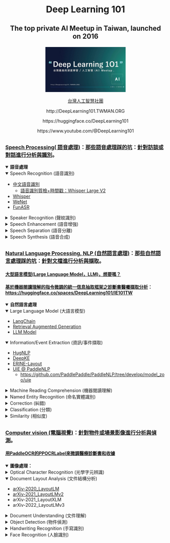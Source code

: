 # <p align="center">Deep Learning 101</a></p>

## <p align="center">The top private AI Meetup in Taiwan, launched on 2016</a></p>

<p align="center">
<img src="./images/DeepLearning101.JPG" width="50%" />

<p align="center">
<a href="https://www.facebook.com/groups/525579498272187/">台灣人工智慧社團</a>
</p>

<p align="center">
http://DeepLearning101.TWMAN.ORG
<p align="center">
https://huggingface.co/DeepLearning101  
<p align="center">
https://www.youtube.com/@DeepLearning101

##

### [Speech Processing( 語音處理)](https://github.com/Deep-Learning-101/Speech-Processing-Paper)：**[那些語音處理踩的坑](https://blog.twman.org/2021/04/ASR.html)**：[針對訪談或對話進行分析與識別](https://www.twman.org/AI/ASR)。

<details open>
<summary><strong>語音處理</strong></summary>
  
  <details open>
  <summary>Speech Recognition (語音識別)</summary>

  - [中文語音識別](https://www.twman.org/AI/ASR)
    - [語音識別質檢+時間戳：Whisper Large V2](https://huggingface.co/spaces/DeepLearning101/Speech-Quality-Inspection_whisperX)
  - [Whisper](https://github.com/Deep-Learning-101/Speech-Processing-Paper/blob/main/Whisper.md)
  - [WeNet](https://github.com/Deep-Learning-101/Speech-Processing-Paper/blob/main/WeNet.md)
  - [FunASR](https://github.com/Deep-Learning-101/Speech-Processing-Paper/blob/main/FunASR.md)

  </details>

  <details close>

### ** 2020/03/08-2020/08/29 開發心得：**
投入約150天。通常我們是怎樣開始項目的研究與開發？首先會先盡可能的把3年內的學術論文或比賽等SOTA都查到，然後分工閱讀找到相關的數據集和論文及相關實作；同時會找到目前已有相關產品的公司(含新創)及他們提交的專利，這部份通常再花約30天的時間；通常就是透過 Google patens、paper with codes、arxiv等等。
聲紋識別這塊在對岸查到非常多的新創公司，例如: 國音智能在我們研究開發過程就是一直被當做目標的新創公司。可以先看一下上方的DEMO影片效果；然後介紹相關實驗結果前，避免之後有人還陸續踩到我們踩過的坑；需注意的是上述很多數據集都是放在對岸像是百度雲盤等，百度是直接封鎖台灣的IP，所以你打不開是很正常的；另外像是voxcelab是切成7份，下載完再合起來也要花上不少時間，aishell、CMDS, TIMIT 比起來相對好處理就是。
簡單總結為：1. 幾種 vector 的抽取 (i-vector, d-vector, x-vector) 跟 2. 模型架構 (CNN, ResNet) 和調參，再來就是 3. 評分方式 (LDA, PLDA (Probabilistic Linear Discriminant Analysis)) 等等幾種組合；我們也使用了 kaldi 其中內附的功能，光是 kaldi 就又投入了不少時間和精力 ! 其實比起自然語言處理做聲紋識別，最小的坑莫過於雖然數據集不是很容易獲取，但是聲音是可以自行用程式加工做切割合併，然後因為場景限制，錄聲紋時的時長頗短，還得處理非註冊聲紋的處理，所以前前後後花了很多時間在將相關的數據搭配評分模式調整，也算是個大工程。

  <summary>Speaker Recognition (聲紋識別)</summary>

  - [中文語者(聲紋)識別](https://www.twman.org/AI/ASR/SpeakerRecognition)
  - [WeSpeaker](https://github.com/Deep-Learning-101/Speech-Processing-Paper/blob/main/WeSpeaker.md)
  - [SincNet](https://github.com/Deep-Learning-101/Speech-Processing-Paper/blob/main/SincNet.md)

  </details>

  <details close>

### ** 2020/08/30-2021/01/25 開發心得：**
分組投入約150天；說到會做語音增強(去噪音)，這一切真的只是因為那有一面之緣的圖靈獎大神在FB發文介紹FAIR的最新成果；而噪音去除你可以跟另外一個聲音分離做聯想，基本概念其實差不多，只是噪音去除是把非人聲給去除 (記得注意一下是不是多通道)；而做這個項目時，一樣也是匯整準備了相當多的學術論文和實驗結果 (如下所附) ；做語音感覺上數據也是很重要，但噪音去除相對的數據集就比較好處理，網路上都可以找到，只要進行前後調整合併，就可以產出數量頗大的數據集，唯一需要考量的就是你的 GPU 夠不夠大整個吃下了，還有你這些數據集裡的人聲是不是一樣是英文，或者是你想要中文的效果？順道一提最後我們的模型大小是經過優化的9 MB，而 RTF 是 0.08。

  <summary>Speech Enhancement (語音增強)</summary>

  - [中文語音增強(去噪)](https://www.twman.org/AI/ASR/SpeechEnhancement)
    - [語音質檢+噪音去除：Meta Denoiser](https://huggingface.co/spaces/DeepLearning101/Speech-Quality-Inspection_Meta-Denoiser)
  - [Denoiser](https://github.com/Deep-Learning-101/Speech-Processing-Paper/blob/main/Denoiser.md)

  </details>

  <details close>

### ** 2020/08/30-2021/01/25 開發心得：**
投入約150天。如同語音踩的坑來說，比較常碰到因為網路架構在做參數調整時導致loss壞掉等等，而因數據集造成的問題少很多，網路上也比較容易找到更多的數據集，然後也有非常多的比賽有各種模型架構的結果可以參考，但是一樣是英文數據，而語音坑最好的就是只要有了像是 aishell 等的數據集，你想要切割或合併成一個語音，都不是太大的問題；例如我們就是把數據集打散混合，再從中隨機挑選兩個人，然後再從中分別挑出語音做混合；如是長度不同，選擇短者為參考，將長者切到與短者相同；最後產出約 train： 5萬多筆，約 32小時、val：1萬多筆語音，約10小時、test：9,千多筆語音，約 6小時，而這個數據集是兩兩完全重疊，後來為了處理兩兩互不完全重疊，再次另外產出了這樣的數據集：train：9萬多筆語音，計112小時、val：2萬多筆語音，計 26.3 小時、test：2萬多筆語音，計 29.4 小時。
中間也意外發現了Google brain 的 wavesplit，在有噪音及兩個人同時講話情形下，感覺效果還不差，但沒找到相關的code，未能進一步驗證或是嘗試更改數據集。還有又是那位有一起用餐之緣的深度學習大神 Yann LeCun繼發文介紹 完去噪後，又發文介紹了語音分離；後來還有像是最早應用在NLP的Transformer等Dual-path RNN (DP-RNN) 或 DPT-NET (Dual-path transformer) 等應用在語音增強/分割，另外VoiceFilter、TasNet 跟 Conv-TasNet還有sudo-rm等等也是語音分割相關，當然更不能錯過臺大電機李宏毅老師一篇SSL-pretraining-separation的論文 (務必看完臺大電機李宏毅老師的影片)，最後也是多虧李老師及第一作者黃同學的解惑，然後小夥伴們才又更深入的確認並且解決問題。
這裡做數據時相對簡單一點，直接打散混合，再從中隨機挑選兩個人，然後分別挑出語音做混合，若長度不同，選擇短者為參考，將長者切到與短者相同，兩兩完全重疊或者兩兩互不完全重疊等都對效果有不小的影響；同時也研究了Data Parallel 跟 Distributed Data Parallel 的差異，但是如何才能在 CPU 上跑得又快又準才是落地的關鍵

  <summary>Speech Separation (語音分離)</summary>

  - [中文語者分離(分割)](https://www.twman.org/AI/ASR/SpeechSeparation)
  - [Mossformer](https://github.com/Deep-Learning-101/Speech-Processing-Paper/blob/main/Mossformer.md)
  - [TOLD@FASR](https://github.com/alibaba-damo-academy/FunASR/tree/main/egs/callhome/TOLD)
    - [TOLD能對混疊語音建模的說話人日誌框架](https://zhuanlan.zhihu.com/p/650346578)

  </details>

  <details close>
  <summary>Speech Synthesis (語音合成)</summary>

  - [Rectified Flow Matching 語音合成，上海交大開源](https://www.speechhome.com/blogs/news/1712396018944970752)：https://github.com/cantabile-kwok/VoiceFlow-TTS
  - [新一代開源語音庫CoQui TTS衝到了GitHub 20.5k Star](https://zhuanlan.zhihu.com/p/661291996)：https://github.com/coqui-ai/TTS/
  - [清華大學LightGrad-TTS，且流式實現](https://zhuanlan.zhihu.com/p/656012430)：https://github.com/thuhcsi/LightGrad
  - [出門問問MeetVoice, 讓合成聲音以假亂真](https://zhuanlan.zhihu.com/p/92903377)
  - [VALL-E：微軟全新語音合成模型可以在3秒內復制任何人的聲音](https://zhuanlan.zhihu.com/p/598473227)
  - [BLSTM-RNN、Deep Voice、Tacotron…你都掌握了吗？一文总结语音合成必备经典模型（一）](https://new.qq.com/rain/a/20221204A02GIT00)
  - [Tacotron2、GST、Glow-TTS、Flow-TTS…你都掌握了吗？一文总结语音合成必备经典模型（二）](https://cloud.tencent.com/developer/article/2250062)
  - Bark：https://github.com/suno-ai/bark
      - [最強文本轉語音工具：Bark，本地安裝+雲端部署+在線體驗詳細教程](https://zhuanlan.zhihu.com/p/630900585)
      - [使用Transformers 優化文本轉語音模型Bark](https://zhuanlan.zhihu.com/p/651951136)

  </details>
</details>

##

### [Natural Language Processing, NLP (自然語言處理)](https://github.com/Deep-Learning-101/Natural-Language-Processing-Paper)：**[那些自然語言處理踩的坑](https://blog.twman.org/2021/04/NLP.html)**：[針對文檔進行分析與擷取](https://www.twman.org/AI/NLP)。

#### [大型語言模型(Large Language Model，LLM)，想要嗎？](https://blog.twman.org/2023/04/GPT.html)
#### [基於機器閱讀理解的指令微調的統一信息抽取框架之診斷書醫囑擷取分析](https://blog.twman.org/2023/07/HugIE.html)：https://huggingface.co/spaces/DeepLearning101/IE101TW


<details open>
<summary><strong>自然語言處理</strong></summary>

  <details open>
  <summary>Large Language Model (大語言模型)</summary>

  - [LangChain](https://github.com/Deep-Learning-101/Natural-Language-Processing-Paper#langchain)
  - [Retrieval Augmented Generation](https://github.com/Deep-Learning-101/Natural-Language-Processing-Paper#rag)
  - [LLM Model](https://github.com/Deep-Learning-101/Natural-Language-Processing-Paper#llm-%E6%A8%A1%E5%9E%8B%E4%BB%8B%E7%B4%B9)

  </details>
  
  <details open>
  <summary>Information/Event Extraction (資訊/事件擷取)</summary>

  - [HugNLP](https://github.com/Deep-Learning-101/Natural-Language-Processing-Paper/blob/main/HugNLP.md)
  - [DeepKE](https://github.com/Deep-Learning-101/Natural-Language-Processing-Paper/blob/main/DeepKE.md)
  - [ERINE-Layout](https://github.com/Deep-Learning-101/Natural-Language-Processing-Paper/blob/main/ERNIE-Layout.md)
  - [UIE @ PaddleNLP](https://huggingface.co/spaces/DeepLearning101/PaddleNLP-UIE)
    - https://github.com/PaddlePaddle/PaddleNLP/tree/develop/model_zoo/uie

  </details>

  <details close>

### ** 2018/10/15-2019/02/10 開發心得：**
投入約120天，早期想上線需要不少計算資源 (沒有昂貴的GPU想上線簡直是難如登天，好險時代在進步，現在CPU就能搞定)。記得我2018從老闆口中第一次聽到新項目是機器閱讀理解時，一頭霧水不知道是在幹麼，Google後突然發現這還真是它X的超級難的東西，而當時落地場景是要解決機器人在博物館或者展場的Q&A，不想再預先建一堆關鍵字與正規表示式來幫相似度和分類做前處理。

但機器閱讀理解坑真的不小，首先當然是數據，公開數據有SQuAD 1.0和2.0，但這是英文，你想用在中文 ? 你可以自己試試啦，再來有了個中文的CMRC，但用得是對岸用語跟簡體中文，而且數據格式不太一樣；後來台達電放出了DRCD還有科技部辦的科技大擂台，依然有格式不同的問題，數據量真的不太夠，所以想要落地你真的得要自己標註。

為了解決像是多文章還有問非文章內問題，還有公開數據要嘛英文不然就是簡體中文或對岸用語，然後本地化用語的數據實在不足的狀況，小夥伴們真的很給力，我們也用機器翻譯SQuAD 1.0和2.0還有自己手工爬維基百科跟開發了數據標註系統自己標註 ! 不得不說小夥伴們真的是投入超多精神在機器閱讀理解，更在Deep Learning 101做了分享。

  <summary>Machine Reading Comprehension (機器閱讀理解)</summary>

  - [中文機器閱讀理解](https://www.twman.org/AI/NLP/MRC)
    - [機器閱讀理解綜述(一)](https://zhuanlan.zhihu.com/p/80905984)
    - [機器閱讀理解綜述(二)](https://zhuanlan.zhihu.com/p/80980403)
    - [機器閱讀理解綜述(三)](https://zhuanlan.zhihu.com/p/81126870)
    - [機器閱讀理解探索與實踐](https://zhuanlan.zhihu.com/p/109309164)
    - [什麼是機器閱讀理解？跟自然語言處理有什麼關係？](https://communeit.medium.com/%E4%BB%80%E9%BA%BC%E6%98%AF%E6%A9%9F%E5%99%A8%E9%96%B1%E8%AE%80%E7%90%86%E8%A7%A3-%E8%B7%9F%E8%87%AA%E7%84%B6%E8%AA%9E%E8%A8%80%E8%99%95%E7%90%86%E6%9C%89%E4%BB%80%E9%BA%BC%E9%97%9C%E4%BF%82-b02fb6ccb6e9)

  </details>

  <details close>

### ** 2019/12/02-2020/02/29 開發心得：**
記得前後兩次陸續投入總計約100天。或許有人會發現為何在分享這幾篇自然語言會強調中文數據？最好理解的說法就是中文是基於字表示再加上中文斷詞的效果，比起每個單詞只需空格來表示的英文硬是麻煩點。命名實體識別 (Named Entity Recognition, NER) 是指將語句中的元素分成預先定義的類別 (開放域來說包括實體、時間和數字3個大類，人名、地名、組織名、機構名、時間、日期、數量和名字等7個小類，特定領域就像是藥名、疾病等類別)。要應用在那方面？像是關係抽取、對話意圖理解、輿情分析、對話NLU任務等等都用得上，更廣義的就屬填槽 (Slot-Filling) 了。

最早 (2019/08時) 我們需處理的場景是針對電話助理的對話內容 (就是APP幫你接電話跟對方對話) 在語音識別後跟語音合成前的處理，印像中沒做到非常深入；後來剛好招聘到熟悉NER這部份的小夥伴們，剛好一直想把聊天對話做個流程處理 (多輪對話的概念) ，就再花了點時間當做上手，因為不想依賴大量關鍵字和正規表示式做前處理，中間試了不少數據集，還做了像是用拼音、注音等，或者品牌定義等超多的實驗，甚至還一度想硬整合 RASA 等等的開源套件，也嘗試用了 "改寫" 來修正對話內容，去識別出語句中的重點字。至於這個的數據標據就真的更累人，意外找到一個蠻好用的標註系統 ChineseAnnotator，然後我們就瘋狂開始標註 !

  <summary>Named Entity Recognition (命名實體識別)</summary>

  - [中文命名實體識別](https://www.twman.org/AI/NLP/NER)

  </details>

  <details close>

### ** 2019/11/20-2020/02/29 開發心得：**
投入約100天，早期上線成本資源頗高，現在就沒這問題；這個項目堪稱是在NLP這個坑裡投入第二多的，記得當時的場景是機器人在商場裡回答問題所顯示出來的文字會有一些ASR的錯字，但是問題一樣卡在數據集，還因此讓小夥伴們花了好長時間辛苦去標註 XD，但看看現在效果，我想這是值得的 ! 記得一開始是先依賴 pycorrector，然後再換 ConvSeq2Seq，當然 bert 也做了相關優化實驗，中間一度被那三番二次很愛嗆我多讀書，從RD轉職覺得自己很懂做產品的PM拿跟百度對幹，從一開始的看實驗結果輸，到後來贏了，卻又自己亂測說還是不夠好之類的叭啦叭啦，說實話，你最後不也人設垮了然後閃人 ~ 攤手 ~ 

現在看看這截圖效果，不是蠻勵害的嗎 ? 真的想說這社會真的充滿一堆人設嚇死人的人，無敵愛嘴砲 ! 搞的為了滿足那位人設比天高的需求，真的是想了像是用拼音還兼NER來整合的好幾種方法 ! 那文本糾錯會有什麼坑呢？：數據啊、格式啊 !!! 還有幾個套件所要處理的目標不太一樣，有的可以處理疊字有的可以處理連錯三個字，還有最麻煩的就是斷字了，因為現有公開大家最愛用的仍舊是Jieba，即便它是有繁中版，當然也能試試 pkuseg，但就是差了點感覺。

  <summary>Correction (糾錯)</summary>

  - [中文文本糾錯](https://www.twman.org/AI/NLP/Correction)

  </details>

  <details close>

### ** 2019/11/10-2019/12/10 開發心得：**
最早我們是透過 Hierarchical Attention Networks for Document Classification (HAN) 的實作，來修正並且以自有數據進行訓練；但是這都需要使用到騰訊放出來的近16 GB 的 embedding：Tencent_AILab_ChineseEmbedding_20190926.txt，如果做推論，這會是個非常龐大需載入的檔案，直到後來 Huggingface 橫空出世，解決了 bert 剛出來時，很難將其當做推論時做 embedding 的 service (最早出現的是 bert-as-service)；同時再接上 BiLSTM 跟 Attention。CPU (Macbook pro)：平均速度：約 0.1 sec/sample，總記憶體消耗：約 954 MB (以 BiLSTM + Attention 為使用模型)。
引用 Huggingface transformers 套件 bert-base-chinese 模型作為模型 word2vec (embedding) 取代騰訊 pre-trained embedding
優點：API 上線時無須保留龐大的 Embedding 辭典,避免消耗大量記憶體空間，但BERT 相較於傳統辭典法能更有效處理同詞異義情況，更簡單且明確的使用 BERT 或其他 Transformers-based 模型
缺點：Embedding後的結果不可控制，BERT Embedding 維度較大,在某些情況下可能造成麻煩

  <summary>Classification (分類)</summary>

  - [中文文本分類](https://www.twman.org/AI/NLP/Classification)

  </details>

  <details close>

### ** 2019/10/15-2019/11/30 開發心得：**
投入約45天，那時剛好遇到 albert，但最後還是被蒸溜給幹掉；會做文本相似度主要是要解決當機器人收到ASR識別後的問句，在進到關鍵字或正規表示式甚至閱讀理解前，藉由80/20從已存在的Q&A比對，然後直接解答；簡單來說就是直接比對兩個文句是否雷同，這需要準備一些經典/常見的問題以及其對應的答案，如果有問題和經典/常見問題很相似，需要可以回答其經典/常見問題的答案；畢竟中文博大精深，想要認真探討其實非常難，像是廁所在那裡跟洗手間在那，兩句話的意思真的一樣，但字卻完全不同；至於像是我不喜歡你跟你是個好人，這就是另一種相似度了 ~ xDDD ! 那關於訓練數據資料，需要將相類似的做為集合，這部份就需要依賴文本分類；你可能也聽過 TF-IDF 或者 n-gram 等，這邊就不多加解釋，建議也多查查，現在 github 上可以找到非常的範例程式碼，建議一定要先自己動手試試看 !

  <summary>Similarity (相似度)</summary>

  - [中文文本相似度](https://www.twman.org/AI/NLP/Similarity)

  </details>

</details>


##

### [Computer vision (電腦視覺)](https://www.twman.org/AI/CV)：[針對物件或場景影像進行分析與偵測](https://github.com/Deep-Learning-101/Computer-Vision-Paper)。

#### [用PaddleOCR的PPOCRLabel來微調醫療診斷書和收據](https://blog.twman.org/2023/07/wsl.html)


<details open>
<summary><strong>圖像處理：</strong></summary>

  <details close>
  <summary>Optical Character Recognition (光學字元辨識)</summary>

  - [繁體中文醫療診斷書和收據OCR：PaddleOCR](https://huggingface.co/spaces/DeepLearning101/OCR101TW)
  - PaddleOCR

  </details>

  <details open>
  <summary>Document Layout Analysis (文件結構分析)</summary>

  - [arXiv-2020_LayoutLM](https://github.com/Deep-Learning-101/Computer-Vision-Paper/blob/main/LayoutLM.md)
  - [arXiv-2021_LayoutLMv2](https://github.com/Deep-Learning-101/Computer-Vision-Paper/blob/main/LayoutLMv2.md)
  - arXiv-2021_LayoutXLM
  - arXiv-2022_LayoutLMv3
    
  </details>

  <details close>
  <summary>Document Understanding (文件理解)</summary>    
  </details>

  <details close>
  <summary>Object Detection (物件偵測)</summary>
  </details>

  <details close>
  <summary>Handwriting Recognition (手寫識別)</summary>
  </details>

  <details close>
  <summary>Face Recognition (人臉識別)</summary>   
  </details>

</details>